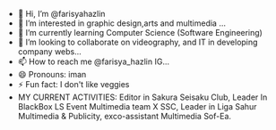 - 👋 Hi, I’m @farisyahazlin
- 👀 I’m interested in graphic design,arts and multimedia ...
- 🌱 I’m currently learning Computer Science (Software Engineering)
- 💞️ I’m looking to collaborate on videography, and IT in developing company webs...
- 📫 How to reach me @farisya_hazlin IG...
- 😄 Pronouns: iman
- ⚡ Fun fact: I don't like veggies
- MY CURRENT ACTIVITIES: Editor in Sakura Seisaku Club, Leader In BlackBox LS Event Multimedia team X SSC, Leader in Liga Sahur Multimedia & Publicity, exco-assistant Multimedia Sof-Ea.

<!---
farisyahazlin/farisyahazlin is a ✨ special ✨ repository because its `README.md` (this file) appears on your GitHub profile.
You can click the Preview link to take a look at your changes.
--->
